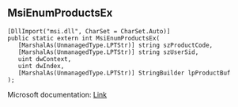## MsiEnumProductsEx

```
[DllImport("msi.dll", CharSet = CharSet.Auto)]
public static extern int MsiEnumProductsEx(
   [MarshalAs(UnmanagedType.LPTStr)] string szProductCode,
   [MarshalAs(UnmanagedType.LPTStr)] string szUserSid,
   uint dwContext,
   uint dwIndex,
   [MarshalAs(UnmanagedType.LPTStr)] StringBuilder lpProductBuf
);
```

Microsoft documentation: [Link](https://learn.microsoft.com/en-us/windows/win32/api/msi/nf-msi-msienumproductsexa)
